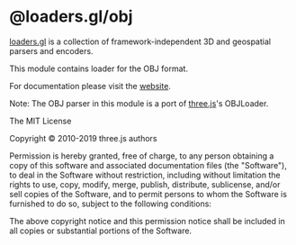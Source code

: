# @loaders.gl/obj

[loaders.gl](https://loaders.gl/docs) is a collection of framework-independent 3D and geospatial parsers and encoders.

This module contains loader for the OBJ format.

For documentation please visit the [website](https://loaders.gl).

Note: The OBJ parser in this module is a port of [three.js](https://github.com/mrdoob/three.js)'s OBJLoader.

The MIT License

Copyright © 2010-2019 three.js authors

Permission is hereby granted, free of charge, to any person obtaining a copy
of this software and associated documentation files (the "Software"), to deal
in the Software without restriction, including without limitation the rights
to use, copy, modify, merge, publish, distribute, sublicense, and/or sell
copies of the Software, and to permit persons to whom the Software is
furnished to do so, subject to the following conditions:

The above copyright notice and this permission notice shall be included in
all copies or substantial portions of the Software.
